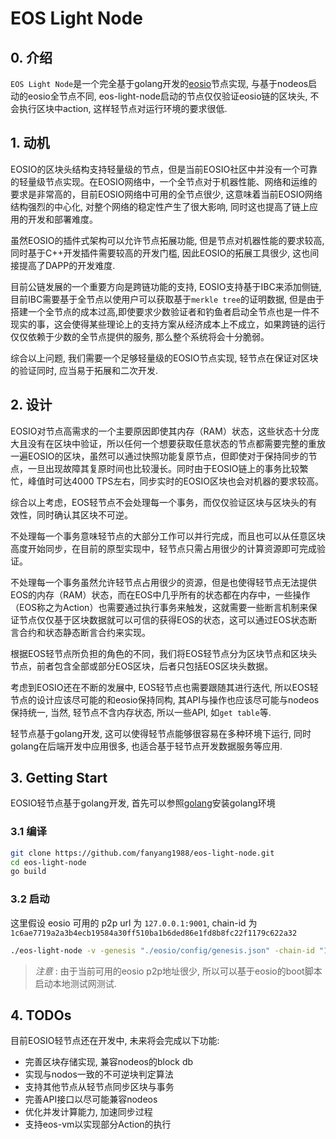# EOS Light Node

## 0. 介绍

`EOS Light Node`是一个完全基于golang开发的[eosio](https://github.com/EOSIO/eos)节点实现, 与基于nodeos启动的eosio全节点不同, eos-light-node启动的节点仅仅验证eosio链的区块头, 不会执行区块中action, 这样轻节点对运行环境的要求很低.

## 1. 动机

EOSIO的区块头结构支持轻量级的节点，但是当前EOSIO社区中并没有一个可靠的轻量级节点实现。在EOSIO网络中，一个全节点对于机器性能、网络和运维的要求是非常高的，目前EOSIO网络中可用的全节点很少, 这意味着当前EOSIO网络结构强烈的中心化, 对整个网络的稳定性产生了很大影响, 同时这也提高了链上应用的开发和部署难度。

虽然EOSIO的插件式架构可以允许节点拓展功能, 但是节点对机器性能的要求较高, 同时基于C++开发插件需要较高的开发门槛, 因此EOSIO的拓展工具很少, 这也间接提高了DAPP的开发难度.

目前公链发展的一个重要方向是跨链功能的支持, EOSIO支持基于IBC来添加侧链, 目前IBC需要基于全节点以使用户可以获取基于`merkle tree`的证明数据, 但是由于搭建一个全节点的成本过高,即使要求少数验证者和钓鱼者启动全节点也是一件不现实的事，这会使得某些理论上的支持方案从经济成本上不成立，如果跨链的运行仅仅依赖于少数的全节点提供的服务, 那么整个系统将会十分脆弱。

综合以上问题, 我们需要一个足够轻量级的EOSIO节点实现, 轻节点在保证对区块的验证同时, 应当易于拓展和二次开发.

## 2. 设计

EOSIO对节点高需求的一个主要原因即使其内存（RAM）状态，这些状态十分庞大且没有在区块中验证，所以任何一个想要获取任意状态的节点都需要完整的重放一遍EOSIO的区块，虽然可以通过快照功能复原节点，但即使对于保持同步的节点，一旦出现故障其复原时间也比较漫长。同时由于EOSIO链上的事务比较繁忙，峰值时可达4000 TPS左右，同步实时的EOSIO区块也会对机器的要求较高。

综合以上考虑，EOS轻节点不会处理每一个事务，而仅仅验证区块与区块头的有效性，同时确认其区块不可逆。

不处理每一个事务意味轻节点的大部分工作可以并行完成，而且也可以从任意区块高度开始同步，在目前的原型实现中，轻节点只需占用很少的计算资源即可完成验证。

不处理每一个事务虽然允许轻节点占用很少的资源，但是也使得轻节点无法提供EOS的内存（RAM）状态，而在EOS中几乎所有的状态都在内存中，一些操作（EOS称之为Action）也需要通过执行事务来触发，这就需要一些断言机制来保证节点仅仅基于区块数据就可以可信的获得EOS的状态，这可以通过EOS状态断言合约和状态静态断言合约来实现。

根据EOS轻节点所负担的角色的不同，我们将EOS轻节点分为区块节点和区块头节点，前者包含全部或部分EOS区块，后者只包括EOS区块头数据。

考虑到EOSIO还在不断的发展中, EOS轻节点也需要跟随其进行迭代, 所以EOS轻节点的设计应该尽可能的和eosio保持同构, 其API与操作也应该尽可能与nodeos保持统一, 当然, 轻节点不含内存状态, 所以一些API, 如`get table`等.

轻节点基于golang开发, 这可以使得轻节点能够很容易在多种环境下运行, 同时golang在后端开发中应用很多, 也适合基于轻节点开发数据服务等应用.

## 3. Getting Start

EOSIO轻节点基于golang开发, 首先可以参照[golang](https://golang.org/dl/)安装golang环境

### 3.1 编译

```bash
git clone https://github.com/fanyang1988/eos-light-node.git
cd eos-light-node
go build
```

### 3.2 启动

这里假设 eosio 可用的 p2p url 为 `127.0.0.1:9001`, chain-id 为 `1c6ae7719a2a3b4ecb19584a30ff510ba1b6ded86e1fd8b8fc22f1179c622a32`

```bash
./eos-light-node -v -genesis "./eosio/config/genesis.json" -chain-id "1c6ae7719a2a3b4ecb19584a30ff510ba1b6ded86e1fd8b8fc22f1179c622a32" -p2p "127.0.0.1:9001"
```

> *注意* : 由于当前可用的eosio p2p地址很少, 所以可以基于eosio的boot脚本启动本地测试网测试.

## 4. TODOs

目前EOSIO轻节点还在开发中, 未来将会完成以下功能:

- 完善区块存储实现, 兼容nodeos的block db
- 实现与nodos一致的不可逆块判定算法
- 支持其他节点从轻节点同步区块与事务
- 完善API接口以尽可能兼容nodeos
- 优化并发计算能力, 加速同步过程
- 支持eos-vm以实现部分Action的执行

